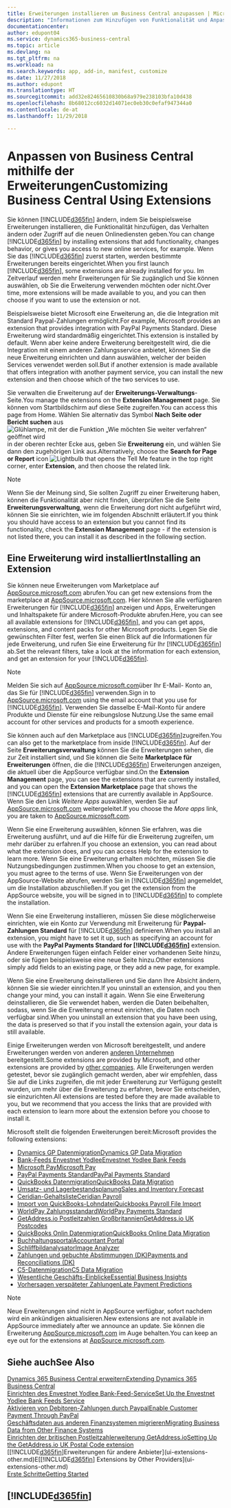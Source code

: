 ```yaml
---
title: Erweiterungen installieren um Business Central anzupassen | Microsoft Docs
description: "Informationen zum Hinzufügen von Funktionalität und Anpassungen für Business Central durch die Installation von Erweiterungen."
documentationcenter: 
author: edupont04
ms.service: dynamics365-business-central
ms.topic: article
ms.devlang: na
ms.tgt_pltfrm: na
ms.workload: na
ms.search.keywords: app, add-in, manifest, customize
ms.date: 11/27/2018
ms.author: edupont
ms.translationtype: HT
ms.sourcegitcommit: add32e82465610830b68a979e238103bfa10d438
ms.openlocfilehash: 8b68012cc6032d14071ec0eb30c0efaf947344a0
ms.contentlocale: de-at
ms.lasthandoff: 11/29/2018

---
```

# <a name="customizing-business-central-using-extensions"></a><span data-ttu-id="462d1-103">Anpassen von Business Central mithilfe der Erweiterungen</span><span class="sxs-lookup"><span data-stu-id="462d1-103">Customizing Business Central Using Extensions</span></span>
<span data-ttu-id="462d1-104">Sie können [!INCLUDE[d365fin](includes/d365fin_md.md)] ändern, indem Sie beispielsweise Erweiterungen installieren, die Funktionalität hinzufügen, das Verhalten ändern oder Zugriff auf die neuen Onlinediensten geben.</span><span class="sxs-lookup"><span data-stu-id="462d1-104">You can change [!INCLUDE[d365fin](includes/d365fin_md.md)] by installing extensions that add functionality, changes behavior, or gives you access to new online services, for example.</span></span>
<span data-ttu-id="462d1-105">Wenn Sie das [!INCLUDE[d365fin](includes/d365fin_md.md)] zuerst starten, werden bestimmte Erweiterungen bereits eingerichtet.</span><span class="sxs-lookup"><span data-stu-id="462d1-105">When you first launch [!INCLUDE[d365fin](includes/d365fin_md.md)], some extensions are already installed for you.</span></span> <span data-ttu-id="462d1-106">Im Zeitverlauf werden mehr Erweiterungen für Sie zugänglich und Sie können auswählen, ob Sie die Erweiterung verwenden möchten oder nicht.</span><span class="sxs-lookup"><span data-stu-id="462d1-106">Over time, more extensions will be made available to you, and you can then choose if you want to use the extension or not.</span></span>

<span data-ttu-id="462d1-107">Beispielsweise bietet Microsoft eine Erweiterung an, die die Integration mit Standard Paypal-Zahlungen ermöglicht.</span><span class="sxs-lookup"><span data-stu-id="462d1-107">For example, Microsoft provides an extension that provides integration with PayPal Payments Standard.</span></span> <span data-ttu-id="462d1-108">Diese Erweiterung wird standardmäßig eingerichtet.</span><span class="sxs-lookup"><span data-stu-id="462d1-108">This extension is installed by default.</span></span>
<span data-ttu-id="462d1-109">Wenn aber keine andere Erweiterung bereitgestellt wird, die die Integration mit einem anderen Zahlungsservice anbietet, können Sie die neue Erweiterung einrichten und dann auswählen, welcher der beiden Services verwendet werden soll.</span><span class="sxs-lookup"><span data-stu-id="462d1-109">But if another extension is made available that offers integration with another payment service, you can install the new extension and then choose which of the two services to use.</span></span>  

<span data-ttu-id="462d1-110">Sie verwalten die Erweiterung auf der **Erweiterungs-Verwaltungs**-Seite.</span><span class="sxs-lookup"><span data-stu-id="462d1-110">You manage the extensions on the **Extension Management** page.</span></span> <span data-ttu-id="462d1-111">Sie können vom Startbildschirm auf diese Seite zugreifen.</span><span class="sxs-lookup"><span data-stu-id="462d1-111">You can access this page from Home.</span></span> <span data-ttu-id="462d1-112">Wählen Sie alternativ das Symbol **Nach Seite oder Bericht suchen** aus ![Glühlampe, mit der die Funktion „Wie möchten Sie weiter verfahren“ geöffnet wird](media/ui-search/search_small.png "Wie möchten Sie weiter verfahren") in der oberen rechter Ecke aus, geben Sie **Erweiterung** ein, und wählen Sie dann den zugehörigen Link aus.</span><span class="sxs-lookup"><span data-stu-id="462d1-112">Alternatively, choose the **Search for Page or Report** icon ![Lightbulb that opens the Tell Me feature](media/ui-search/search_small.png "Tell me what you want to do") in the top right corner, enter **Extension**, and then choose the related link.</span></span>  

> [!NOTE]  
>   <span data-ttu-id="462d1-113">Wenn Sie der Meinung sind, Sie sollten Zugriff zu einer Erweiterung haben, können die Funktionalität aber nicht finden, überprüfen Sie die Seite **Erweiterungsverwaltung**, wenn die Erweiterung dort nicht aufgeführt wird, können Sie sie einrichten, wie im folgenden Abschnitt erläutert.</span><span class="sxs-lookup"><span data-stu-id="462d1-113">If you think you should have access to an extension but you cannot find its functionality, check the **Extension Management** page - if the extension is not listed there, you can install it as described in the following section.</span></span>  

## <a name="installing-an-extension"></a><span data-ttu-id="462d1-114">Eine Erweiterung wird installiert</span><span class="sxs-lookup"><span data-stu-id="462d1-114">Installing an Extension</span></span>
<span data-ttu-id="462d1-115">Sie können neue Erweiterungen vom Marketplace auf [AppSource.microsoft.com](https://appsource.microsoft.com/en-us/marketplace/apps?src=dynamics365website&product=dynamics-365-business-central) abrufen.</span><span class="sxs-lookup"><span data-stu-id="462d1-115">You can get new extensions from the marketplace at [AppSource.microsoft.com](https://appsource.microsoft.com/en-us/marketplace/apps?src=dynamics365website&product=dynamics-365-business-central).</span></span> <span data-ttu-id="462d1-116">Hier können Sie alle verfügbaren Erweiterungen für [!INCLUDE[d365fin](includes/d365fin_md.md)] anzeigen und Apps, Erweiterungen und Inhaltspakete für andere Microsoft-Produkte abrufen.</span><span class="sxs-lookup"><span data-stu-id="462d1-116">Here, you can see all available extensions for [!INCLUDE[d365fin](includes/d365fin_md.md)], and you can get apps, extensions, and content packs for other Microsoft products.</span></span> <span data-ttu-id="462d1-117">Legen Sie die gewünschten Filter fest, werfen Sie einen Blick auf die Informationen für jede Erweiterung, und rufen Sie eine Erweiterung für Ihr [!INCLUDE[d365fin](includes/d365fin_md.md)] ab.</span><span class="sxs-lookup"><span data-stu-id="462d1-117">Set the relevant filters, take a look at the information for each extension, and get an extension for your [!INCLUDE[d365fin](includes/d365fin_md.md)].</span></span>  
> [!NOTE]  
>   <span data-ttu-id="462d1-118">Melden Sie sich auf [AppSource.microsoft.com](https://appsource.microsoft.com/)über Ihr E-Mail- Konto an, das Sie für [!INCLUDE[d365fin](includes/d365fin_md.md)] verwenden.</span><span class="sxs-lookup"><span data-stu-id="462d1-118">Sign in to [AppSource.microsoft.com](https://appsource.microsoft.com/) using the email account that you use for [!INCLUDE[d365fin](includes/d365fin_md.md)].</span></span> <span data-ttu-id="462d1-119">Verwenden Sie dasselbe E-Mail-Konto für andere Produkte und Dienste für eine reibungslose Nutzung.</span><span class="sxs-lookup"><span data-stu-id="462d1-119">Use the same email account for other services and products for a smooth experience.</span></span>  

<span data-ttu-id="462d1-120">Sie können auch auf den Marketplace aus [!INCLUDE[d365fin](includes/d365fin_md.md)]zugreifen.</span><span class="sxs-lookup"><span data-stu-id="462d1-120">You can also get to the marketplace from inside [!INCLUDE[d365fin](includes/d365fin_md.md)].</span></span> <span data-ttu-id="462d1-121">Auf der Seite **Erweiterungsverwaltung** können Sie die Erweiterungen sehen, die zur Zeit installiert sind, und Sie können die Seite **Marketplace für Erweiterungen** öffnen, die die [!INCLUDE[d365fin](includes/d365fin_md.md)] Erweiterungen anzeigen, die aktuell über die AppSource verfügbar sind.</span><span class="sxs-lookup"><span data-stu-id="462d1-121">On the **Extension Management** page, you can see the extensions that are currently installed, and you can open the **Extension Marketplace** page that shows the [!INCLUDE[d365fin](includes/d365fin_md.md)] extensions that are currently available in AppSource.</span></span> <span data-ttu-id="462d1-122">Wenn Sie den Link *Weitere Apps* auswählen, werden Sie auf [AppSource.microsoft.com](https://appsource.microsoft.com/en-us/marketplace/apps?product=dynamics-365%3Bdynamics-365-for-financials&page=1) weitergeleitet.</span><span class="sxs-lookup"><span data-stu-id="462d1-122">If you choose the *More apps* link, you are taken to [AppSource.microsoft.com](https://appsource.microsoft.com/en-us/marketplace/apps?product=dynamics-365%3Bdynamics-365-for-financials&page=1).</span></span>  

<span data-ttu-id="462d1-123">Wenn Sie eine Erweiterung auswählen, können Sie erfahren, was die Erweiterung ausführt, und auf die Hilfe für die Erweiterung zugreifen, um mehr darüber zu erfahren.</span><span class="sxs-lookup"><span data-stu-id="462d1-123">If you choose an extension, you can read about what the extension does, and you can access Help for the extension to learn more.</span></span> <span data-ttu-id="462d1-124">Wenn Sie eine Erweiterung erhalten möchten, müssen Sie die Nutzungsbedingungen zustimmen.</span><span class="sxs-lookup"><span data-stu-id="462d1-124">When you choose to get an extension, you must agree to the terms of use.</span></span> <span data-ttu-id="462d1-125">Wenn Sie Erweiterungen von der AppSource-Website abrufen, werden Sie in [!INCLUDE[d365fin](includes/d365fin_md.md)] angemeldet, um die Installation abzuschließen.</span><span class="sxs-lookup"><span data-stu-id="462d1-125">If you get the extension from the AppSource website, you will be signed in to [!INCLUDE[d365fin](includes/d365fin_md.md)] to complete the installation.</span></span>  

<span data-ttu-id="462d1-126">Wenn Sie eine Erweiterung installieren, müssen Sie diese möglicherweise einrichten, wie ein Konto zur Verwendung mit Erweiterung für **Paypal-Zahlungen Standard** für [!INCLUDE[d365fin](includes/d365fin_md.md)] definieren.</span><span class="sxs-lookup"><span data-stu-id="462d1-126">When you install an extension, you might have to set it up, such as specifying an account for use with the **PayPal Payments Standard for [!INCLUDE[d365fin](includes/d365fin_md.md)]** extension.</span></span>
<span data-ttu-id="462d1-127">Andere Erweiterungen fügen einfach Felder einer vorhandenen Seite hinzu, oder sie fügen beispielsweise eine neue Seite hinzu.</span><span class="sxs-lookup"><span data-stu-id="462d1-127">Other extensions simply add fields to an existing page, or they add a new page, for example.</span></span>   

<span data-ttu-id="462d1-128">Wenn Sie eine Erweiterung deinstallieren und Sie dann Ihre Absicht ändern, können Sie sie wieder einrichten.</span><span class="sxs-lookup"><span data-stu-id="462d1-128">If you uninstall an extension, and you then change your mind, you can install it again.</span></span> <span data-ttu-id="462d1-129">Wenn Sie eine Erweiterung deinstallieren, die Sie verwendet haben, werden die Daten beibehalten, sodass, wenn Sie die Erweiterung erneut einrichten, die Daten noch verfügbar sind.</span><span class="sxs-lookup"><span data-stu-id="462d1-129">When you uninstall an extension that you have been using, the data is preserved so that if you install the extension again, your data is still available.</span></span>  

<span data-ttu-id="462d1-130">Einige Erweiterungen werden von Microsoft bereitgestellt, und andere Erweiterungen werden von anderen [anderen Unternehmen](ui-extensions-other.md) bereitgestellt.</span><span class="sxs-lookup"><span data-stu-id="462d1-130">Some extensions are provided by Microsoft, and other extensions are provided by [other companies](ui-extensions-other.md).</span></span> <span data-ttu-id="462d1-131">Alle Erweiterungen werden getestet, bevor sie zugänglich gemacht werden, aber wir empfehlen, dass Sie auf die Links zugreifen, die mit jeder Erweiterung zur Verfügung gestellt wurden, um mehr über die Erweiterung zu erfahren, bevor Sie entscheiden, sie einzurichten.</span><span class="sxs-lookup"><span data-stu-id="462d1-131">All extensions are tested before they are made available to you, but we recommend that you access the links that are provided with each extension to learn more about the extension before you choose to install it.</span></span>  

<span data-ttu-id="462d1-132">Microsoft stellt die folgenden Erweiterungen bereit:</span><span class="sxs-lookup"><span data-stu-id="462d1-132">Microsoft provides the following extensions:</span></span>  

* [<span data-ttu-id="462d1-133">Dynamics GP Datenmigration</span><span class="sxs-lookup"><span data-stu-id="462d1-133">Dynamics GP Data Migration</span></span>](ui-extensions-dynamicsgp-data-migration.md)  
* [<span data-ttu-id="462d1-134">Bank-Feeds Envestnet Yodlee</span><span class="sxs-lookup"><span data-stu-id="462d1-134">Envestnet Yodlee Bank Feeds</span></span>](ui-extensions-yodlee-bank-feeds.md)  
* [<span data-ttu-id="462d1-135">Microsoft Pay</span><span class="sxs-lookup"><span data-stu-id="462d1-135">Microsoft Pay</span></span>](ui-extensions-microsoft-pay-payments.md)  
* [<span data-ttu-id="462d1-136">PayPal Payments Standard</span><span class="sxs-lookup"><span data-stu-id="462d1-136">PayPal Payments Standard</span></span>](ui-extensions-paypal-payments-standard.md)  
* [<span data-ttu-id="462d1-137">QuickBooks Datenmigration</span><span class="sxs-lookup"><span data-stu-id="462d1-137">QuickBooks Data Migration</span></span>](ui-extensions-quickbooks-data-migration.md)  
* [<span data-ttu-id="462d1-138">Umsatz- und Lagerbestandsplanung</span><span class="sxs-lookup"><span data-stu-id="462d1-138">Sales and Inventory Forecast</span></span>](ui-extensions-sales-forecast.md)  
* [<span data-ttu-id="462d1-139">Ceridian-Gehaltsliste</span><span class="sxs-lookup"><span data-stu-id="462d1-139">Ceridian Payroll</span></span>](ui-extensions-ceridian-payroll.md)  
* [<span data-ttu-id="462d1-140">Import von QuickBooks-Lohndatei</span><span class="sxs-lookup"><span data-stu-id="462d1-140">Quickbooks Payroll File Import</span></span>](ui-extensions-quickbooks-payroll.md)  
* [<span data-ttu-id="462d1-141">WorldPay Zahlungsstandard</span><span class="sxs-lookup"><span data-stu-id="462d1-141">WorldPay Payments Standard</span></span>](ui-extensions-worldpay-payments-standard.md)  
* [<span data-ttu-id="462d1-142">GetAddress.io Postleitzahlen Großbritannien</span><span class="sxs-lookup"><span data-stu-id="462d1-142">GetAddress.io UK Postcodes</span></span>](ui-extensions-getaddressio.md)  
* [<span data-ttu-id="462d1-143">QuickBooks Onlin Datenmigration</span><span class="sxs-lookup"><span data-stu-id="462d1-143">QuickBooks Online Data Migration</span></span>](ui-extensions-quickbooks-online-data-migration.md)  
* [<span data-ttu-id="462d1-144">Buchhaltungsportal</span><span class="sxs-lookup"><span data-stu-id="462d1-144">Accountant Portal</span></span>](ui-extensions-accountant-portal.md)  
* [<span data-ttu-id="462d1-145">Schliffbildanalysator</span><span class="sxs-lookup"><span data-stu-id="462d1-145">Image Analyzer</span></span>](ui-extensions-image-analyzer.md)  
* [<span data-ttu-id="462d1-146">Zahlungen und gebuchte Abstimmungen (DK)</span><span class="sxs-lookup"><span data-stu-id="462d1-146">Payments and Reconciliations (DK)</span></span>](ui-extensions-payments-reconciliation-formats-dk.md)  
* [<span data-ttu-id="462d1-147">C5-Datenmigration</span><span class="sxs-lookup"><span data-stu-id="462d1-147">C5 Data Migration</span></span>](ui-extensions-c5-data-migration.md)  
* [<span data-ttu-id="462d1-148">Wesentliche Geschäfts-Einblicke</span><span class="sxs-lookup"><span data-stu-id="462d1-148">Essential Business Insights</span></span>](ui-extensions-essential-business-insights.md)  
* [<span data-ttu-id="462d1-149">Vorhersagen verspäteter Zahlungen</span><span class="sxs-lookup"><span data-stu-id="462d1-149">Late Payment Predictions</span></span>](ui-extensions-late-payment-prediction.md  )

> [!NOTE]  
>  <span data-ttu-id="462d1-150">Neue Erweiterungen sind nicht in AppSource verfügbar, sofort nachdem wird ein ankündigen aktualisieren.</span><span class="sxs-lookup"><span data-stu-id="462d1-150">New extensions are not available in AppSource immediately after we announce an update.</span></span> <span data-ttu-id="462d1-151">Sie können die Erweiterung [AppSource.microsoft.com](https://appsource.microsoft.com/en-us/marketplace/apps?product=dynamics-365%3Bdynamics-365-for-financials&page=1) im Auge behalten.</span><span class="sxs-lookup"><span data-stu-id="462d1-151">You can keep an eye out for the extensions at [AppSource.microsoft.com](https://appsource.microsoft.com/en-us/marketplace/apps?product=dynamics-365%3Bdynamics-365-for-financials&page=1).</span></span>

## <a name="see-also"></a><span data-ttu-id="462d1-152">Siehe auch</span><span class="sxs-lookup"><span data-stu-id="462d1-152">See Also</span></span>
[<span data-ttu-id="462d1-153">Dynamics 365 Business Central erweitern</span><span class="sxs-lookup"><span data-stu-id="462d1-153">Extending Dynamics 365 Business Central</span></span>](about-develop-extensions.md)  
[<span data-ttu-id="462d1-154">Einrichten des Envestnet Yodlee Bank-Feed-Service</span><span class="sxs-lookup"><span data-stu-id="462d1-154">Set Up the Envestnet Yodlee Bank Feeds Service</span></span>](bank-how-setup-bank-statement-service.md)  
[<span data-ttu-id="462d1-155">Aktivieren von Debitoren-Zahlungen durch Paypal</span><span class="sxs-lookup"><span data-stu-id="462d1-155">Enable Customer Payment Through PayPal</span></span>](sales-how-enable-payment-service-extensions.md)  
[<span data-ttu-id="462d1-156">Geschäftsdaten aus anderen Finanzsystemen migrieren</span><span class="sxs-lookup"><span data-stu-id="462d1-156">Migrating Business Data from Other Finance Systems</span></span>](across-import-data-configuration-packages.md)  
[<span data-ttu-id="462d1-157">Einrichten der britischen Postleitzahlerweiterung GetAddress.io</span><span class="sxs-lookup"><span data-stu-id="462d1-157">Setting Up the GetAddress.io UK Postal Code extension</span></span>](LocalFunctionality/UnitedKingdom/uk-setup-postal-code-service.md)  
<span data-ttu-id="462d1-158">[[!INCLUDE[d365fin](includes/d365fin_md.md)]Erweiterungen für andere Anbieter](ui-extensions-other.md)E</span><span class="sxs-lookup"><span data-stu-id="462d1-158">[[!INCLUDE[d365fin](includes/d365fin_md.md)] Extensions by Other Providers](ui-extensions-other.md)</span></span>  
[<span data-ttu-id="462d1-159">Erste Schritte</span><span class="sxs-lookup"><span data-stu-id="462d1-159">Getting Started</span></span>](product-get-started.md)  

## [!INCLUDE[d365fin](includes/free_trial_md.md)]  

